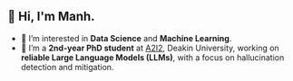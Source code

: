 ## 👋 **Hi, I'm Manh**.
- 👀 I’m interested in **Data Science** and **Machine Learning**.
- 🌱 I’m a **2nd-year PhD student** at <a href='https://a2i2.deakin.edu.au/'>A2I2</a>, Deakin University, working on **reliable Large Language Models (LLMs)**, with a focus on hallucination detection and mitigation.
